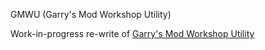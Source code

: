 GMWU (Garry's Mod Workshop Utility)

Work-in-progress re-write of [Garry's Mod Workshop Utility](https://github.com/TruthfullyHonest/Garrys-Mod-Workshop-Utility)
